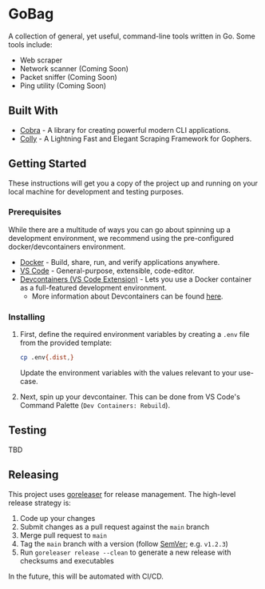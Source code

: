 # GoBag

A collection of general, yet useful, command-line tools written in Go. Some tools include:

* Web scraper
* Network scanner (Coming Soon)
* Packet sniffer (Coming Soon)
* Ping utility (Coming Soon)

## Built With

* [Cobra](https://github.com/spf13/cobra) - A library for creating powerful modern CLI applications.
* [Colly](https://github.com/gocolly/colly) - A Lightning Fast and Elegant Scraping Framework for Gophers.

## Getting Started

These instructions will get you a copy of the project up and running on your local machine for development and testing
purposes.

### Prerequisites

While there are a multitude of ways you can go about spinning up a development environment, we recommend using the
pre-configured docker/devcontainers environment.

*   [Docker](https://www.docker.com/) - Build, share, run, and verify applications anywhere.
*   [VS Code](https://code.visualstudio.com/) - General-purpose, extensible, code-editor.
*   [Devcontainers (VS Code Extension)](https://marketplace.visualstudio.com/items?itemName=ms-vscode-remote.remote-containers) - Lets you use a Docker container as a full-featured development environment.
    *   More information about Devcontainers can be found [here](https://containers.dev/overview).

### Installing

1.  First, define the required environment variables by creating a `.env` file from the provided template:

    ```sh
    cp .env{.dist,}
    ```

    Update the environment variables with the values relevant to your use-case.

2.  Next, spin up your devcontainer. This can be done from VS Code's Command Palette (`Dev Containers: Rebuild`).

## Testing

TBD

## Releasing

This project uses [goreleaser](https://goreleaser.com/) for release management. The high-level release strategy is:

1.  Code up your changes
2.  Submit changes as a pull request against the `main` branch
3.  Merge pull request to `main`
4.  Tag the `main` branch with a version (follow [SemVer](https://semver.org/); e.g. `v1.2.3`)
5.  Run `goreleaser release --clean` to generate a new release with checksums and executables

In the future, this will be automated with CI/CD.
